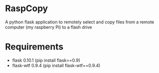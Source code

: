 RaspCopy
========

A python flask application to remotely select and copy files from a remote computer (my raspberry Pi) to a flash drive


# Requirements

 - flask 0.10.1 (pip install flask==0.9)
 - flask-wtf 0.9.4 (pip install flask-wtf==0.9.4)